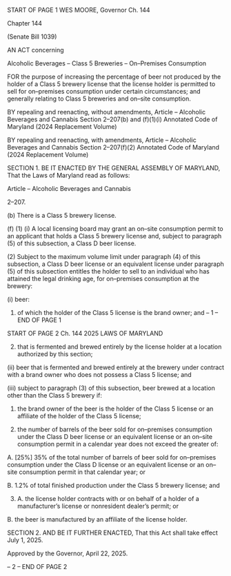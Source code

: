 START OF PAGE 1
WES MOORE, Governor Ch. 144

Chapter 144

(Senate Bill 1039)

AN ACT concerning

Alcoholic Beverages – Class 5 Breweries – On–Premises Consumption

FOR the purpose of increasing the percentage of beer not produced by the holder of a Class
5 brewery license that the license holder is permitted to sell for on–premises
consumption under certain circumstances; and generally relating to Class 5
breweries and on–site consumption.

BY repealing and reenacting, without amendments,
Article – Alcoholic Beverages and Cannabis
Section 2–207(b) and (f)(1)(i)
Annotated Code of Maryland
(2024 Replacement Volume)

BY repealing and reenacting, with amendments,
Article – Alcoholic Beverages and Cannabis
Section 2–207(f)(2)
Annotated Code of Maryland
(2024 Replacement Volume)

SECTION 1. BE IT ENACTED BY THE GENERAL ASSEMBLY OF MARYLAND,
That the Laws of Maryland read as follows:

Article – Alcoholic Beverages and Cannabis

2–207.

(b) There is a Class 5 brewery license.

(f) (1) (i) A local licensing board may grant an on–site consumption permit
to an applicant that holds a Class 5 brewery license and, subject to paragraph (5) of this
subsection, a Class D beer license.

(2) Subject to the maximum volume limit under paragraph (4) of this
subsection, a Class D beer license or an equivalent license under paragraph (5) of this
subsection entitles the holder to sell to an individual who has attained the legal drinking
age, for on–premises consumption at the brewery:

(i) beer:

1. of which the holder of the Class 5 license is the brand
owner; and
– 1 –
END OF PAGE 1

START OF PAGE 2
Ch. 144 2025 LAWS OF MARYLAND

2. that is fermented and brewed entirely by the license
holder at a location authorized by this section;

(ii) beer that is fermented and brewed entirely at the brewery under
contract with a brand owner who does not possess a Class 5 license; and

(iii) subject to paragraph (3) of this subsection, beer brewed at a
location other than the Class 5 brewery if:

1. the brand owner of the beer is the holder of the Class 5
license or an affiliate of the holder of the Class 5 license;

2. the number of barrels of the beer sold for on–premises
consumption under the Class D beer license or an equivalent license or an on–site
consumption permit in a calendar year does not exceed the greater of:

A. [25%] 35% of the total number of barrels of beer sold for
on–premises consumption under the Class D license or an equivalent license or an on–site
consumption permit in that calendar year; or

B. 1.2% of total finished production under the Class 5
brewery license; and

3. A. the license holder contracts with or on behalf of a
holder of a manufacturer’s license or nonresident dealer’s permit; or

B. the beer is manufactured by an affiliate of the license
holder.

SECTION 2. AND BE IT FURTHER ENACTED, That this Act shall take effect July
1, 2025.

Approved by the Governor, April 22, 2025.

– 2 –
END OF PAGE 2